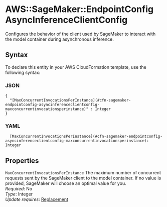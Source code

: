 # AWS::SageMaker::EndpointConfig AsyncInferenceClientConfig<a name="aws-properties-sagemaker-endpointconfig-asyncinferenceclientconfig"></a>

Configures the behavior of the client used by SageMaker to interact with the model container during asynchronous inference\.

## Syntax<a name="aws-properties-sagemaker-endpointconfig-asyncinferenceclientconfig-syntax"></a>

To declare this entity in your AWS CloudFormation template, use the following syntax:

### JSON<a name="aws-properties-sagemaker-endpointconfig-asyncinferenceclientconfig-syntax.json"></a>

```
{
  "[MaxConcurrentInvocationsPerInstance](#cfn-sagemaker-endpointconfig-asyncinferenceclientconfig-maxconcurrentinvocationsperinstance)" : Integer
}
```

### YAML<a name="aws-properties-sagemaker-endpointconfig-asyncinferenceclientconfig-syntax.yaml"></a>

```
  [MaxConcurrentInvocationsPerInstance](#cfn-sagemaker-endpointconfig-asyncinferenceclientconfig-maxconcurrentinvocationsperinstance): Integer
```

## Properties<a name="aws-properties-sagemaker-endpointconfig-asyncinferenceclientconfig-properties"></a>

`MaxConcurrentInvocationsPerInstance`  <a name="cfn-sagemaker-endpointconfig-asyncinferenceclientconfig-maxconcurrentinvocationsperinstance"></a>
The maximum number of concurrent requests sent by the SageMaker client to the model container\. If no value is provided, SageMaker will choose an optimal value for you\.  
*Required*: No  
*Type*: Integer  
*Update requires*: [Replacement](https://docs.aws.amazon.com/AWSCloudFormation/latest/UserGuide/using-cfn-updating-stacks-update-behaviors.html#update-replacement)